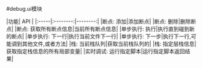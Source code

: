 #debug.ui模块

|功能| API |
|:-----|:--------:|--------:|
|断点: 添加|添加断点|
|断点: 删除|删除断点|
|断点: 获取所有断点信息|当前所有断点信息|
|单步执行: 执行|执行直到碰到新的断点|
|单步执行: 下一行|执行当前文件下一行|
|单步执行: 下一步|执行下一行,可能调到其他文件,或者方法|
|栈: 当前栈队列|获取当前栈队列的|
|栈: 指定层栈信息|获取指定栈信息的所有局部变量|
|实时调试: 运行指定脚本|运行指定脚本返回结果|
